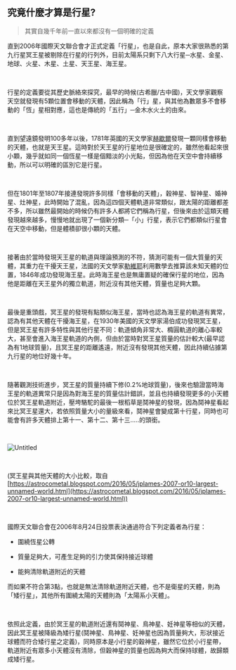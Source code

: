 ## 究竟什麼才算是行星?

> 其實自幾千年前一直以來都沒有一個明確的定義

直到2006年國際天文聯合會才正式定義「行星」，也是自此，原本大家很熟悉的第九行星冥王星被剔除在行星的行列外，目前太陽系只剩下八大行星─水星、金星、地球、火星、木星、土星、天王星、海王星。

<br />

行星的定義要從其歷史脈絡來探究，最早的時候(古希臘/古中國)，天文學家觀察天空就發現有5顆位置會移動的天體，因此稱為「行」星，與其他為數眾多不會移動的「恆」星相對應，這也是傳統的「五行」─金木水火土的由來。

<br />

直到望遠鏡發明100多年以後，1781年英國的天文學家[赫歇爾](https://taea.tn.edu.tw/astro_news/book_detail/53618246-683c-11eb-89b7-59cce5f7d8f4)發現一顆同樣會移動的天體，也就是天王星。這時對於天王星的行星地位是很確定的，雖然他看起來很小顆，幾乎就如同一個恆星一樣是個黯淡的小光點，但因為他在天空中會持續移動，所以可以明確的區別它是行星。

<br />

但在1801年至1807年接連發現許多同樣「會移動的天體」，穀神星、智神星、婚神星、灶神星，此時開始了混亂，因為這四個天體軌道非常類似，跟太陽的距離都差不多，所以雖然最開始的時候仍有許多人都將它們稱為行星，但後來由於這類天體發現越來越多，慢慢地就出現了一個新分類─「小」行星，表示它們都類似行星會在天空中移動，但是體積卻很小顆的天體。

<br />

接著由於當時發現天王星的軌道與理論預測的不符，猜測可能有一個大質量的天體，其重力在干擾天王星，法國的天文學家[勒維耶](https://taea.tn.edu.tw/astro_news/book_detail/a31c446c-82e3-11eb-b021-17ad805218d6)利用數學去推算該未知天體的位置，1846年成功發現海王星。此時海王星也是無庸置疑的確保行星的地位，因為他是距離在天王星外的獨立軌道，附近沒有其他天體，質量也足夠大顆。

<br />

最後是重頭戲，冥王星的發現有點類似海王星，當時也認為海王星的軌道有異常，認為有其他天體在干擾海王星，在1930年美國的天文學家湯伯成功發現冥王星，但是冥王星有許多特性與其他行星不同：軌道傾角非常大、橢圓軌道的離心率較大，甚至會進入海王星軌道的內側，但由於當時對冥王星質量的估計較大(最早認為有1地球質量)，且冥王星的距離遙遠，附近沒有發現其他天體，因此持續佔據第九行星的地位好幾十年。

<br />

隨著觀測技術進步，冥王星的質量持續下修(0.2%地球質量)，後來也驗證當時海王星的軌道異常只是因為對海王星的質量估計錯誤，並且也持續發現更多的小天體位於冥王星軌道附近，壓垮駱駝的最後一根稻草是鬩神星的發現，因為鬩神星看起來比冥王星還大，若依照質量大小的量級來看，鬩神星會變成第十行星，同時也可能會有許多天體排上第十一、第十二、第十三.....的頭銜。

<br />

![Untitled](https://i.imgur.com/NGXwxVJ.png)

<br />

(冥王星與其他天體的大小比較，取自[https://astrocometal.blogspot.com/2016/05/jplames-2007-or10-largest-unnamed-world.html](https://astrocometal.blogspot.com/2016/05/jplames-2007-or10-largest-unnamed-world.html))

<br />

國際天文聯合會在2006年8月24日投票表決通過符合下列定義者為行星：

- 圍繞恆星公轉

- 質量足夠大，可產生足夠的引力使其保持接近球體

- 能夠清除軌道附近的天體

而如果不符合第3點，也就是無法清除軌道附近天體，也不是衛星的天體，則為「矮行星」，其他所有圍繞太陽的天體則為「太陽系小天體」。

<br />

 依照此定義，由於冥王星的軌道附近還有鬩神星、鳥神星、妊神星等相似的天體，因此冥王星被降級為矮行星(鬩神星、鳥神星、妊神星也因為質量夠大，形狀接近球體而符合矮行星之定義)，同時原本是小行星的穀神星，雖然它位於小行星帶，軌道附近有眾多小天體沒有清除，但穀神星的質量也因為夠大而保持球體，故歸類成矮行星。